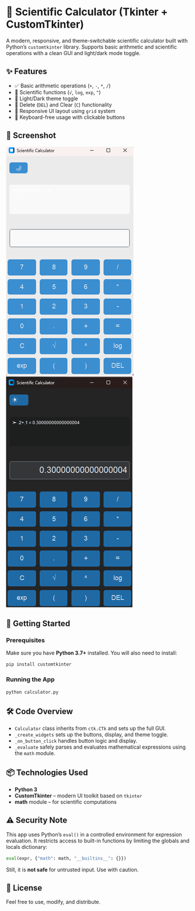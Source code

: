 # 🔢 Scientific Calculator (Tkinter + CustomTkinter)
A modern, responsive, and theme-switchable scientific calculator built with Python’s `customtkinter` library. Supports basic arithmetic and scientific operations with a clean GUI and light/dark mode toggle.

## ✨ Features
* ✅ Basic arithmetic operations (`+`, `-`, `*`, `/`)
* 🧮 Scientific functions (`√`, `log`, `exp`, `^`)
* 🌙 Light/Dark theme toggle
* 🔄 Delete (`DEL`) and Clear (`C`) functionality
* 📱 Responsive UI layout using `grid` system
* 🎯 Keyboard-free usage with clickable buttons

## 📸 Screenshot
![image alt](https://github.com/GITWithAkshay/PRODIGY_AD_01/blob/3e5e5b17f62ad0d40047ae1d8d59f430c16952f3/Screenshot%20(182).png)
![image alt](https://github.com/GITWithAkshay/PRODIGY_AD_01/blob/79ce2bdbffa61317863086e6d084da2659437a9b/Screenshot%20(180).png)

## 🚀 Getting Started

### Prerequisites
Make sure you have **Python 3.7+** installed.
You will also need to install:
```bash
pip install customtkinter
```

### Running the App
```bash
python calculator.py
```

## 🛠️ Code Overview
* `Calculator` class inherits from `ctk.CTk` and sets up the full GUI.
* `_create_widgets` sets up the buttons, display, and theme toggle.
* `_on_button_click` handles button logic and display.
* `_evaluate` safely parses and evaluates mathematical expressions using the `math` module.

## 📦 Technologies Used
* **Python 3**
* **CustomTkinter** – modern UI toolkit based on `tkinter`
* **math** module – for scientific computations

## ⚠️ Security Note
This app uses Python’s `eval()` in a controlled environment for expression evaluation. It restricts access to built-in functions by limiting the globals and locals dictionary:

```python
eval(expr, {"math": math, "__builtins__": {}})
```

Still, it is **not safe** for untrusted input. Use with caution.

## 📄 License
Feel free to use, modify, and distribute.
